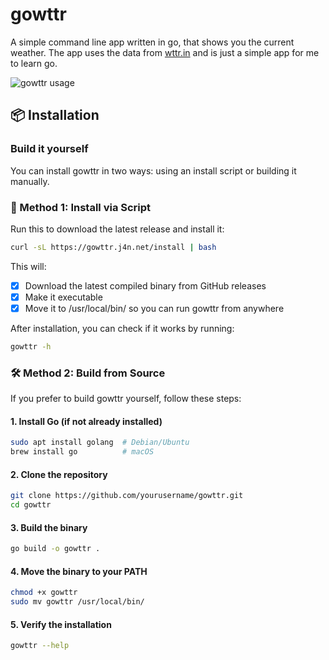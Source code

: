 # gowttr

A simple command line app written in go, that shows you the current weather. The app uses the data from [wttr.in](https://wttr.in/) and is just a simple app for me to learn go.

![gowttr usage](https://f.j4n.net/gowttr.gif)

## 📦 Installation

### Build it yourself

You can install gowttr in two ways: using an install script or building it manually.

### 🔧 Method 1: Install via Script

Run this to download the latest release and install it:

```bash
curl -sL https://gowttr.j4n.net/install | bash
```

This will:

- [x] Download the latest compiled binary from GitHub releases
- [x] Make it executable
- [x] Move it to /usr/local/bin/ so you can run gowttr from anywhere

After installation, you can check if it works by running:

```bash
gowttr -h
```

### 🛠️ Method 2: Build from Source

If you prefer to build gowttr yourself, follow these steps:

#### 1. Install Go (if not already installed)

```bash
sudo apt install golang  # Debian/Ubuntu  
brew install go          # macOS  
```

#### 2. Clone the repository

```bash
git clone https://github.com/yourusername/gowttr.git
cd gowttr
```

#### 3. Build the binary

```bash
go build -o gowttr .
```

#### 4. Move the binary to your PATH

```bash
chmod +x gowttr
sudo mv gowttr /usr/local/bin/
```

#### 5. Verify the installation

```bash
gowttr --help
```